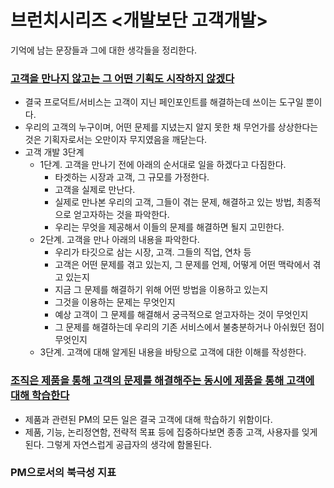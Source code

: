 # 브런치시리즈 <개발보단 고객개발>

기억에 남는 문장들과 그에 대한 생각들을 정리한다.&#x20;



### [고객을 만나지 않고는 그 어떤 기획도 시작하지 않겠다](https://brunch.co.kr/@539insight/79)&#x20;

* 결국 프로덕트/서비스는 고객이 지닌 페인포인트를 해결하는데 쓰이는 도구일 뿐이다.&#x20;
* 우리의 고객의 누구이며, 어떤 문제를 지녔는지 알지 못한 채 무언가를 상상한다는 것은 기획자로서는 오만이자 무지였음을 깨닫는다.&#x20;
* 고객 개발 3단계&#x20;
  * 1단계. 고객을 만나기 전에 아래의 순서대로 일을 하겠다고 다짐한다.&#x20;
    * 타겟하는 시장과 고객, 그 규모를 가정한다.&#x20;
    * 고객을 실제로 만난다.&#x20;
    * 실제로 만나본 우리의 고객, 그들이 겪는 문제, 해결하고 있는 방법, 최종적으로 얻고자하는 것을 파악한다.&#x20;
    * 우리는 무엇을 제공해서 이들의 문제를 해결하면 될지 고민한다.&#x20;
  * 2단계. 고객을 만나 아래의 내용을 파악한다.&#x20;
    * 우리가 타깃으로 삼는 시장, 고객. 그들의 직업, 연차 등&#x20;
    * 고객은 어떤 문제를 겪고 있는지, 그 문제를 언제, 어떻게 어떤 맥락에서 겪고 있는지&#x20;
    * 지금 그 문제를 해결하기 위해 어떤 방법을 이용하고 있는지&#x20;
    * 그것을 이용하는 문제는 무엇인지&#x20;
    * 예상 고객이 그 문제를 해결해서 궁극적으로 얻고자하는 것이 무엇인지&#x20;
    * 그 문제를 해결하는데 우리의 기존 서비스에서 불충분하거나 아쉬웠던 점이 무엇인지&#x20;
  * 3단계. 고객에 대해 알게된 내용을 바탕으로 고객에 대한 이해를 작성한다.&#x20;



### [조직은 제품을 통해 고객의 문제를 해결해주는 동시에 제품을 통해 고객에 대해 학습한다](https://brunch.co.kr/@539insight/110)&#x20;

* 제품과 관련된 PM의 모든 일은 결국 고객에 대해 학습하기 위함이다.&#x20;
* 제품, 기능, 논리정연함, 전략적 목표 등에 집중하다보면 종종 고객, 사용자를 잊게 된다. 그렇게 자연스럽게 공급자의 생각에 함몰된다.&#x20;



### PM으로서의 북극성 지표&#x20;

